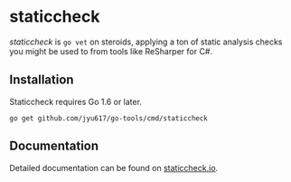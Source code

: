 # staticcheck

_staticcheck_ is `go vet` on steroids, applying a ton of static analysis
checks you might be used to from tools like ReSharper for C#.

## Installation

Staticcheck requires Go 1.6 or later.

    go get github.com/jyu617/go-tools/cmd/staticcheck

## Documentation

Detailed documentation can be found on
[staticcheck.io](https://staticcheck.io/docs/staticcheck).

